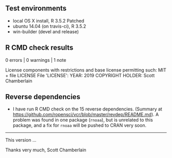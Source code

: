 ## Test environments

* local OS X install, R 3.5.2 Patched
* ubuntu 14.04 (on travis-ci), R 3.5.2
* win-builder (devel and release)

## R CMD check results

0 errors | 0 warnings | 1 note

License components with restrictions and base license permitting such:
  MIT + file LICENSE
File 'LICENSE':
  YEAR: 2019
  COPYRIGHT HOLDER: Scott Chamberlain

## Reverse dependencies

* I have run R CMD check on the 15 reverse dependencies.
  (Summary at <https://github.com/ropensci/vcr/blob/master/revdep/README.md>). A problem was found in one package (`rnoaa`), but is unrelated to this package, and a fix for `rnoaa` will be pushed to CRAN very soon.

--------

This version ...

Thanks very much,
Scott Chamberlain
